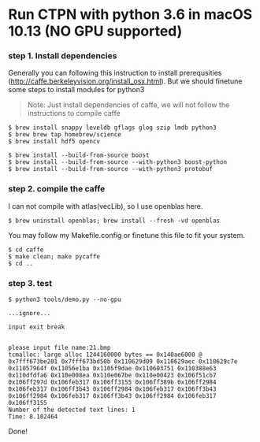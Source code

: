 # Run CTPN with python 3.6 in macOS 10.13 (NO GPU supported)

### step 1. Install dependencies

Generally you can following this instruction to install prerequsities (http://caffe.berkeleyvision.org/install_osx.html).
But we should finetune some steps to install modules for python3

> Note: Just install dependencies of caffe, we will not follow the instructions to compile caffe

```
$ brew install snappy leveldb gflags glog szip lmdb python3
$ brew brew tap homebrew/science
$ brew install hdf5 opencv

$ brew install --build-from-source boost
$ brew install --build-from-source --with-python3 boost-python
$ brew install --build-from-source --with-python3 protobuf
```

### step 2. compile the caffe

I can not compile with atlas(vecLib), so I use openblas here.

```
$ brew uninstall openblas; brew install --fresh -vd openblas
```

You may follow my Makefile.config or finetune this file to fit your system.

```
$ cd caffe
$ make clean; make pycaffe
$ cd ..
```

### step 3. test

```
$ python3 tools/demo.py --no-gpu

...ignore...

input exit break


please input file name:21.bmp
tcmalloc: large alloc 1244160000 bytes == 0x140ae6000 @  0x7fff673be201 0x7fff673bd50b 0x110629d09 0x110629aec 0x110629c7e 0x11057964f 0x11056e1ba 0x1105f9dae 0x110603751 0x110388e63 0x110dfdfa6 0x110e008ea 0x110e067be 0x110e00423 0x106f51cb7 0x106ff297d 0x106feb317 0x106ff3155 0x106ff389b 0x106ff2984 0x106feb317 0x106ff3b43 0x106ff2984 0x106feb317 0x106ff3b43 0x106ff2984 0x106feb317 0x106ff3b43 0x106ff2984 0x106feb317 0x106ff3155
Number of the detected text lines: 1
Time: 8.102464
```

Done!
